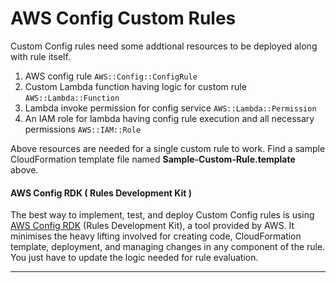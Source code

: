 # AWS Config Custom Rules

Custom Config rules need some addtional resources to be deployed along with rule itself.
1. AWS config rule `AWS::Config::ConfigRule`
2. Custom Lambda function having logic for custom rule `AWS::Lambda::Function`
3. Lambda invoke permission for config service `AWS::Lambda::Permission`
4. An IAM role for lambda having config rule execution and all necessary permissions `AWS::IAM::Role`

Above resources are needed for a single custom rule to work. Find a sample CloudFormation template file named **Sample-Custom-Rule.template** above.

#### AWS Config RDK ( Rules Development Kit )
The best way to implement, test, and deploy Custom Config rules is using [AWS Config RDK](https://github.com/awslabs/aws-config-rdk) (Rules Development Kit), a tool provided by AWS. It minimises the heavy lifting involved for creating code, CloudFormation template, deployment, and managing changes in any component of the rule. You just have to update the logic needed for rule evaluation. 

----